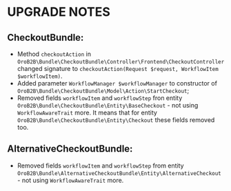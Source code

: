 UPGRADE NOTES
=============

CheckoutBundle:
---------------
- Method `checkoutAction` in `OroB2B\Bundle\CheckoutBundle\Controller\Frontend\CheckoutController` changed signature to `checkoutAction(Request $request, WorkflowItem $workflowItem)`.
- Added parameter `WorkflowManager $workflowManager` to constructor of `OroB2B\Bundle\CheckoutBundle\Model\Action\StartCheckout`;
- Removed fields `workflowItem` and `workflowStep` fron entity `OroB2B\Bundle\CheckoutBundle\Entity\BaseCheckout` - not using `WorkflowAwareTrait` more. It means that for entity `OroB2B\Bundle\CheckoutBundle\Entity\Checkout` these fields removed too. 

AlternativeCheckoutBundle:
--------------------------
- Removed fields `workflowItem` and `workflowStep` from entity `OroB2B\Bundle\AlternativeCheckoutBundle\Entity\AlternativeCheckout` - not using `WorkflowAwareTrait` more.
